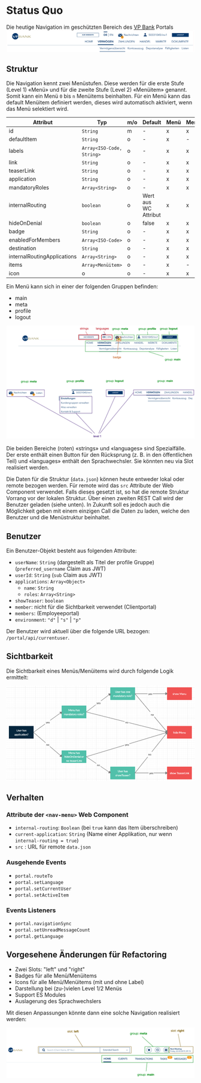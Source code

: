 # Status Quo

Die heutige Navigation im geschützten Bereich des [VP Bank](https://www.vpbank.com/login) Portals
![VPB Portal Navigation](VPB_nav-menu.png)

## Struktur

Die Navigation kennt zwei Menüstufen. Diese werden für die erste Stufe (Level 1) «Menü» und für die zweite Stufe (Level 2) «Menüitem» genannt. Somit kann ein Menü `0` bis `n` Menüitems beinhalten. Für ein Menü kann das default Menüitem definiert werden, dieses wird automatisch aktiviert, wenn das Menü selektiert wird.

| Attribut                    | Typ                       | m/o | Default              | Menü | Menüitem |
| --------------------------- | ------------------------- | --- | -------------------- | ---- | -------- |
| id                          | `String`                  | m   | -                    | x    | x        |
| defaultItem                 | `String`                  | o   | -                    | x    | -        |
| labels                      | `Array<ISO-Code, String>` | o   | -                    | x    | x        |
| link                        | `String`                  | o   | -                    | x    | x        |
| teaserLink                  | `String`                  | o   | -                    | x    | x        |
| application                 | `String`                  | o   | -                    | x    | x        |
| mandatoryRoles              | `Array<String>`           | o   | -                    | x    | x        |
| internalRouting             | `boolean`                 | o   | Wert aus WC Attribut | x    | x        |
| hideOnDenial                | `boolean`                 | o   | false                | x    | x        |
| badge                       | `String`                  | o   | -                    | x    | x        |
| enabledForMembers           | `Array<ISO-Code>`         | o   | -                    | x    | x        |
| destination                 | `String`                  | o   | -                    | x    | x        |
| internalRoutingApplications | `Array<String>`           | o   | -                    | x    | x        |
| items                       | `Array<Menüitem>`         | o   | -                    | x    | -        |
| icon                        | o                         | o   | -                    | x    | x        |

Ein Menü kann sich in einer der folgenden Gruppen befinden:

- main
- meta
- profile
- logout

![Groups](nav-menu_groups.png)

Die beiden Bereiche (roten) «strings» und «languages» sind Spezialfälle. Der erste enthält einen Button für den Rücksprung (z. B. in den öffentlichen Teil) und «languages» enthält den Sprachwechsler. Sie könnten neu via Slot realisiert werden.

Die Daten für die Struktur (`data.json`) können heute entweder lokal oder remote bezogen werden. Für remote wird das `src` Attribute der Web Component verwendet. Falls dieses gesetzt ist, so hat die remote Struktur Vorrang vor der lokalen Struktur. Über einen zweiten REST Call wird der Benutzer geladen (siehe unten). In Zukunft soll es jedoch auch die Möglichkeit geben mit einem einzigen Call die Daten zu laden, welche den Benutzer und die Menüstruktur beinhaltet.

## Benutzer

Ein Benutzer-Objekt besteht aus folgenden Attribute:

- `userName`: `String` (dargestellt als Titel der profile Gruppe) (`preferred_username` Claim aus JWT)
- `userId`: `String` (`sub` Claim aus JWT)
- `applications`: `Array<Object>`
  - `name`: `String`
  - `roles`: `Array<String>`
- `showTeaser`: `boolean`
- `member`: nicht für die Sichtbarkeit verwendet (Clientportal)
- `members`: (Employeeportal)
- `environment`: `"d"` | `"s"` | `"p"`

Der Benutzer wird aktuell über die folgende URL bezogen: `/portal/api/currentuser`.

## Sichtbarkeit

Die Sichtbarkeit eines Menüs/Menüitems wird durch folgende Logik ermittelt:

![Visibility](nav-menu_visibility.png)

## Verhalten

### Attribute der `<nav-menu>` Web Component

- `internal-routing`: `Boolean` (bei `true` kann das Item überschreiben)
- `current-application`: `String` (Name einer Applikation, nur wenn `internal-routing = true`)
- `src` : URL für remote `data.json`

### Ausgehende Events

- `portal.routeTo`
- `portal.setLanguage`
- `portal.setCurrentUser`
- `portal.setActiveItem`

### Events Listeners

- `portal.navigationSync`
- `portal.setUnreadMessageCount`
- `portal.getLanguage`

## Vorgesehene Änderungen für Refactoring

- Zwei Slots: "left" und "right"
- Badges für alle Menü/Menüitems
- Icons für alle Menü/Menüitems (mit und ohne Label)
- Darstellung bei (zu-)vielen Level 1/2 Menüs
- Support ES Modules
- Auslagerung des Sprachwechslers

Mit diesen Anpassungen könnte dann eine solche Navigation realisiert werden:

![RM](nav-menu_slots-icons-badges.png)
